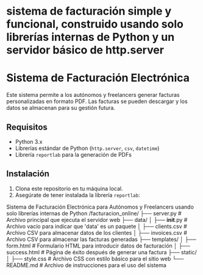 # sistema de facturación simple y funcional, construido usando solo librerías internas de Python y un servidor básico de http.server

# Sistema de Facturación Electrónica

Este sistema permite a los autónomos y freelancers generar facturas personalizadas en formato PDF. Las facturas se pueden descargar y los datos se almacenan para su gestión futura.

## Requisitos

- Python 3.x
- Librerías estándar de Python (`http.server`, `csv`, `datetime`)
- Librería `reportlab` para la generación de PDFs

## Instalación

1. Clona este repositorio en tu máquina local.
2. Asegúrate de tener instalada la librería `reportlab`:


 Sistema de Facturación Electrónica para Autónomos y Freelancers usando solo librerías internas de Python
/facturacion_online/
├── server.py              # Archivo principal que ejecuta el servidor web
├── data/
│   ├── __init__.py        # Archivo vacío para indicar que 'data' es un paquete
│   ├── clients.csv        # Archivo CSV para almacenar datos de los clientes
│   ├── invoices.csv       # Archivo CSV para almacenar las facturas generadas
├── templates/
│   ├── form.html          # Formulario HTML para introducir datos de facturación
│   ├── success.html       # Página de éxito después de generar una factura
├── static/
│   ├── style.css          # Archivo CSS con estilo básico para el sitio web
└── README.md              # Archivo de instrucciones para el uso del sistema

